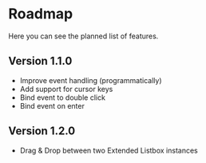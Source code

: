 # Roadmap


Here you can see the planned list of features.


## Version 1.1.0

-   Improve event handling (programmatically)
-   Add support for cursor keys
-   Bind event to double click
-   Bind event on enter


## Version 1.2.0

-   Drag & Drop between two Extended Listbox instances
